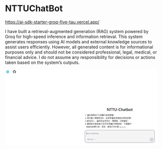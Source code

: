 # NTTUChatBot
https://ai-sdk-starter-groq-five-tau.vercel.app/

I have built a retrieval-augmented generation (RAG) system powered by Groq for high-speed inference and information retrieval. 
This system generates responses using AI models and external knowledge sources to assist users efficiently. 
However, all generated content is for informational purposes only and should not be considered professional, legal, medical, or financial advice. I do not assume any responsibility for decisions or actions taken based on the system’s outputs.

![image](https://github.com/di3n0/NTTUChatBot/blob/main/0.png)
